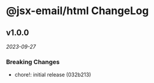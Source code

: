 # @jsx-email/html ChangeLog

## v1.0.0

_2023-09-27_

### Breaking Changes

- chore!: initial release (032b213)